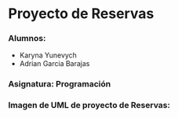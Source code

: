 # Proyecto de Reservas
### Alumnos: 
* Karyna Yunevych 
* Adrian Garcia Barajas 
### Asignatura: Programación
### Imagen de UML de proyecto de Reservas: 
